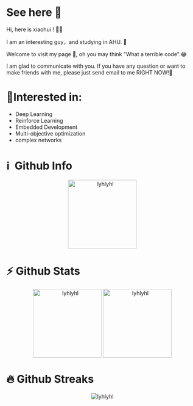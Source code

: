 # See here 👋
Hi, here is xiaohui !​ :raising_hand_man:

I am an interesting guy，and studying in AHU. :school:

Welcome to visit my page :page_facing_up:, oh you may think "What a terrible code".:joy:

I am glad to communicate with you. If you have any question or want to make friends with me, please just send email to me RIGHT NOW!:email:

# 🥇Interested in:
- Deep Learning
- Reinforce Learning
- Embedded Development 
- Multi-objective optimization
- complex networks
# ℹ️ &nbsp;Github Info

<p align="center"><img height="180em" src="https://github-profile-summary-cards.vercel.app/api/cards/profile-details?username=lyhlyhl&theme=github_dark" alt="lyhlyhl" align = "center"/></p>

# ⚡ Github Stats
  
<p align="center"><img height="180em" src="https://github-readme-stats.vercel.app/api?username=lyhlyhl&hide_border=true&count_private=true&show_icons=true&theme=radical" alt="lyhlyhl" align = "center"/>
<img height="180em" src="https://github-readme-stats.vercel.app/api/top-langs?username=lyhlyhl&show_icons=true&locale=en&layout=compact&hide_border=true&theme=radical" alt="lyhlyhl" align = "center"/></p>

# 🔥 Github Streaks
<p align="center"><img src="https://github-readme-streak-stats.herokuapp.com/?user=lyhlyhl&theme=black-ice&hide_border=true&stroke=0000&background=0D1117&ring=e05397&fire=e05397&currStreakLabel=e05397" alt="lyhlyhl" /></p>
<!--
**lyhlyhl/lyhlyhl** is a ✨ _special_ ✨ repository because its `README.md` (this file) appears on your GitHub profile.

Here are some ideas to get you started:

- 🔭 I’m currently working on ...
- 🌱 I’m currently learning ...
- 👯 I’m looking to collaborate on ...
- 🤔 I’m looking for help with ...
- 💬 Ask me about ...
- 📫 How to reach me: ...
- 😄 Pronouns: ...
- ⚡ Fun fact: ...
-->
